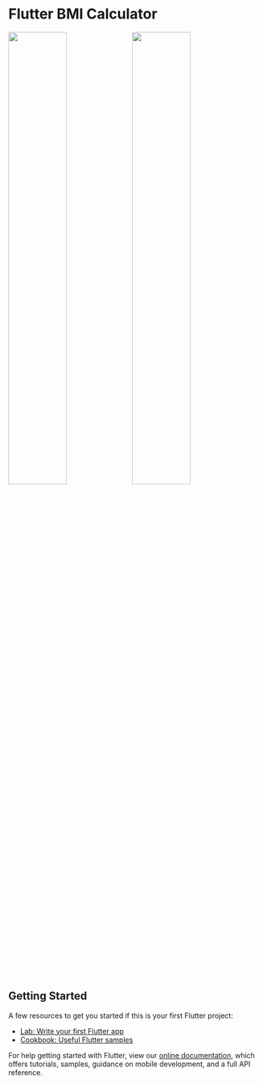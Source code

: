 # Flutter BMI Calculator
<p float="left">
  <img src="https://user-images.githubusercontent.com/81976919/113594317-2873db00-9655-11eb-9e7b-3d29c2f1c5da.png" width="48%" />
  <img src="https://user-images.githubusercontent.com/81976919/113594430-535e2f00-9655-11eb-9c37-a26f46729e13.png" width="48%" />
</p>


## Getting Started

A few resources to get you started if this is your first Flutter project:

- [Lab: Write your first Flutter app](https://flutter.dev/docs/get-started/codelab)
- [Cookbook: Useful Flutter samples](https://flutter.dev/docs/cookbook)

For help getting started with Flutter, view our
[online documentation](https://flutter.dev/docs), which offers tutorials,
samples, guidance on mobile development, and a full API reference.
